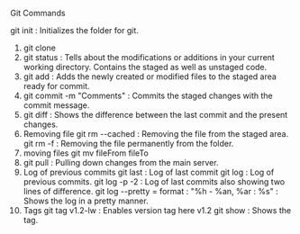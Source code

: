 Git Commands

git init : Initializes the folder for git.

  1) git clone <url>
  2) git status : Tells about the modifications or additions in your current working directory. Contains the staged as well as unstaged code. 
  3) git add <filename> : Adds the newly created or modified files to the staged area ready for commit.
  4) git commit -m "Comments" : Commits the staged changes with the commit message.
  5) git diff : Shows the difference between the last commit and the present changes.
  6) Removing file
  		git rm --cached <file> : Removing the file from the staged area.
  		git rm -f <file> : Removing the file permanently from the folder.
  7) moving files
  		git mv fileFrom fileTo
  8) git pull : Pulling down changes from the main server.
  9) Log of previous commits
  		git last : Log of last commit
  		git log : Log of previous commits.
  		git log -p -2 : Log of last commits also showing two lines of difference.
  		git log --pretty = format : "%h - %an, %ar : %s" : Shows the log in a pretty manner.
  10) Tags
  		git tag v1.2-lw : Enables version tag here v1.2 
  		git show : Shows the tag.